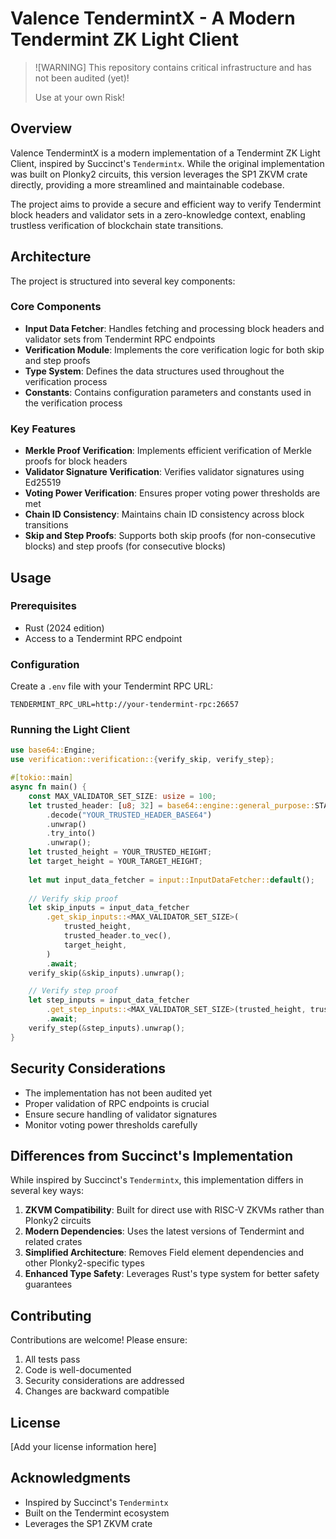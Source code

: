 # Valence TendermintX - A Modern Tendermint ZK Light Client

> ![WARNING]
> This repository contains critical infrastructure 
> and has not been audited (yet)!
>
> Use at your own Risk!

## Overview

Valence TendermintX is a modern implementation of a Tendermint ZK Light Client, inspired by Succinct's `Tendermintx`. While the original implementation was built on Plonky2 circuits, this version leverages the SP1 ZKVM crate directly, providing a more streamlined and maintainable codebase.

The project aims to provide a secure and efficient way to verify Tendermint block headers and validator sets in a zero-knowledge context, enabling trustless verification of blockchain state transitions.

## Architecture

The project is structured into several key components:

### Core Components

- **Input Data Fetcher**: Handles fetching and processing block headers and validator sets from Tendermint RPC endpoints
- **Verification Module**: Implements the core verification logic for both skip and step proofs
- **Type System**: Defines the data structures used throughout the verification process
- **Constants**: Contains configuration parameters and constants used in the verification process

### Key Features

- **Merkle Proof Verification**: Implements efficient verification of Merkle proofs for block headers
- **Validator Signature Verification**: Verifies validator signatures using Ed25519
- **Voting Power Verification**: Ensures proper voting power thresholds are met
- **Chain ID Consistency**: Maintains chain ID consistency across block transitions
- **Skip and Step Proofs**: Supports both skip proofs (for non-consecutive blocks) and step proofs (for consecutive blocks)

## Usage

### Prerequisites

- Rust (2024 edition)
- Access to a Tendermint RPC endpoint

### Configuration

Create a `.env` file with your Tendermint RPC URL:

```env
TENDERMINT_RPC_URL=http://your-tendermint-rpc:26657
```

### Running the Light Client

```rust
use base64::Engine;
use verification::verification::{verify_skip, verify_step};

#[tokio::main]
async fn main() {
    const MAX_VALIDATOR_SET_SIZE: usize = 100;
    let trusted_header: [u8; 32] = base64::engine::general_purpose::STANDARD
        .decode("YOUR_TRUSTED_HEADER_BASE64")
        .unwrap()
        .try_into()
        .unwrap();
    let trusted_height = YOUR_TRUSTED_HEIGHT;
    let target_height = YOUR_TARGET_HEIGHT;
    
    let mut input_data_fetcher = input::InputDataFetcher::default();
    
    // Verify skip proof
    let skip_inputs = input_data_fetcher
        .get_skip_inputs::<MAX_VALIDATOR_SET_SIZE>(
            trusted_height,
            trusted_header.to_vec(),
            target_height,
        )
        .await;
    verify_skip(&skip_inputs).unwrap();

    // Verify step proof
    let step_inputs = input_data_fetcher
        .get_step_inputs::<MAX_VALIDATOR_SET_SIZE>(trusted_height, trusted_header.to_vec())
        .await;
    verify_step(&step_inputs).unwrap();
}
```

## Security Considerations

- The implementation has not been audited yet
- Proper validation of RPC endpoints is crucial
- Ensure secure handling of validator signatures
- Monitor voting power thresholds carefully

## Differences from Succinct's Implementation

While inspired by Succinct's `Tendermintx`, this implementation differs in several key ways:

1. **ZKVM Compatibility**: Built for direct use with RISC-V ZKVMs rather than Plonky2 circuits
2. **Modern Dependencies**: Uses the latest versions of Tendermint and related crates
3. **Simplified Architecture**: Removes Field element dependencies and other Plonky2-specific types
4. **Enhanced Type Safety**: Leverages Rust's type system for better safety guarantees

## Contributing

Contributions are welcome! Please ensure:

1. All tests pass
2. Code is well-documented
3. Security considerations are addressed
4. Changes are backward compatible

## License

[Add your license information here]

## Acknowledgments

- Inspired by Succinct's `Tendermintx`
- Built on the Tendermint ecosystem
- Leverages the SP1 ZKVM crate